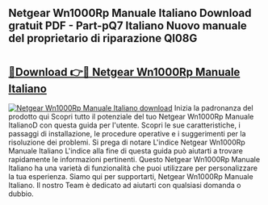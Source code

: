 ## Netgear Wn1000Rp Manuale Italiano Download gratuit PDF - Part-pQ7 Italiano Nuovo manuale del proprietario di riparazione Ql08G

# <h2><a href="http://dfcz9fg.blite.top/?on=Netgear+Wn1000Rp+Manuale+Italiano">🔗Download 👉🔴 Netgear Wn1000Rp Manuale Italiano</a></h2>

[![Netgear Wn1000Rp Manuale Italiano download](https://i.imgur.com/lujVjoI.png)](http://dfcz9fg.blite.top/?on=Netgear+Wn1000Rp+Manuale+Italiano)
Inizia la padronanza del prodotto qui Scopri tutto il potenziale del tuo Netgear Wn1000Rp Manuale ItalianoD con questa guida per l'utente. Scopri le sue caratteristiche, i passaggi di installazione, le procedure operative e i suggerimenti per la risoluzione dei problemi. Si prega di notare L'indice Netgear Wn1000Rp Manuale Italiano L'indice alla fine di questa guida può aiutarti a trovare rapidamente le informazioni pertinenti. Questo Netgear Wn1000Rp Manuale Italiano ha una varietà di funzionalità che puoi utilizzare per personalizzare la tua esperienza. Siamo qui per supportarti, Netgear Wn1000Rp Manuale Italiano. Il nostro Team è dedicato ad aiutarti con qualsiasi domanda o dubbio.
